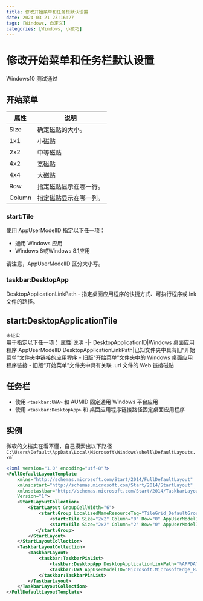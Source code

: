 ```yaml
---
title: 修改开始菜单和任务栏默认设置
date: 2024-03-21 23:16:27
tags: [Windows, 自定义]
categories: [Windows, 小技巧]
---
```

# 修改开始菜单和任务栏默认设置
Windows10 测试通过 

## 开始菜单
属性|说明
-|-
Size|确定磁贴的大小。
1x1|小磁贴
2x2|中等磁贴
4x2|宽磁贴
4x4|大磁贴
Row|指定磁贴显示在哪一行。
Column|指定磁贴显示在哪一列。

### start:Tile
使用 AppUserModelID 指定以下任一项：
- 通用 Windows 应用
- Windows 8或Windows 8.1应用

请注意，AppUserModelID 区分大小写。

### taskbar:DesktopApp
DesktopApplicationLinkPath - 指定桌面应用程序的快捷方式、可执行程序或.lnk文件的路径。

## start:DesktopApplicationTile
`未证实`  
用于指定以下任一项：
属性|说明
-|-
DesktopApplicationID|Windows 桌面应用程序 AppUserModelID
DesktopApplicationLinkPath|已知文件夹中具有旧“开始菜单”文件夹中链接的应用程序 - 旧版“开始菜单”文件夹中的 Windows 桌面应用程序链接 - 旧版“开始菜单”文件夹中具有关联 .url 文件的 Web 链接磁贴


## 任务栏
- 使用 `<taskbar:UWA>` 和 AUMID 固定通用 Windows 平台应用
- 使用 `<taskbar:DesktopApp>` 和 桌面应用程序链接路径固定桌面应用程序

## 实例
微软的文档实在看不懂，自己摸索出以下路径
`C:\Users\Default\AppData\Local\Microsoft\Windows\shell\DefaultLayouts.xml`
```xml
<?xml version="1.0" encoding="utf-8"?>
<FullDefaultLayoutTemplate
    xmlns="http://schemas.microsoft.com/Start/2014/FullDefaultLayout"
    xmlns:start="http://schemas.microsoft.com/Start/2014/StartLayout"
    xmlns:taskbar="http://schemas.microsoft.com/Start/2014/TaskbarLayout"
    Version="1">
    <StartLayoutCollection>
        <StartLayout GroupCellWidth="6">
            <start:Group LocalizedNameResourceTag="TileGrid_DefaultGroup1">
                <start:Tile Size="2x2" Column="0" Row="0" AppUserModelID="Microsoft.WindowsStore_8wekyb3d8bbwe!App" />
                <start:Tile Size="2x2" Column="2" Row="0" AppUserModelID="Microsoft.MicrosoftEdge_8wekyb3d8bbwe!MicrosoftEdge" />
           </start:Group>
        </StartLayout>
    </StartLayoutCollection>
    <TaskbarLayoutCollection>
        <TaskbarLayout>
            <taskbar:TaskbarPinList>
                <taskbar:DesktopApp DesktopApplicationLinkPath="%APPDATA%\Microsoft\Windows\Start Menu\Programs\System Tools\File Explorer.lnk" />
                <taskbar:UWA AppUserModelID="Microsoft.MicrosoftEdge_8wekyb3d8bbwe!MicrosoftEdge" />
            </taskbar:TaskbarPinList>
        </TaskbarLayout>
    </TaskbarLayoutCollection>
</FullDefaultLayoutTemplate>
```